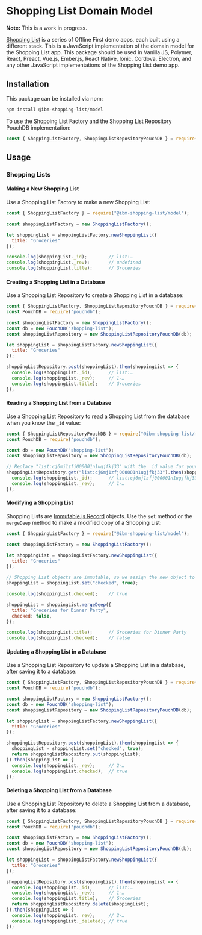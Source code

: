 # Shopping List Domain Model

**Note:** This is a work in progress.

[Shopping List](https://github.com/ibm-watson-data-lab/shopping-list) is a series of Offline First demo apps, each built using a different stack. This is a JavaScript implementation of the domain model for the Shopping List app. This package should be used in Vanilla JS, Polymer, React, Preact, Vue.js, Ember.js, React Native, Ionic, Cordova, Electron, and any other JavaScript implementations of the Shopping List demo app.

## Installation

This package can be installed via npm:

```javascript
npm install @ibm-shopping-list/model
```

To use the Shopping List Factory and the Shopping List Repository PouchDB implementation:

```javascript
const { ShoppingListFactory, ShoppingListRepositoryPouchDB } = require("@ibm-shopping-list/model");
```

## Usage

### Shopping Lists

#### Making a New Shopping List

Use a Shopping List Factory to make a new Shopping List:

```javascript
const { ShoppingListFactory } = require("@ibm-shopping-list/model");

const shoppingListFactory = new ShoppingListFactory();

let shoppingList = shoppingListFactory.newShoppingList({
  title: "Groceries"
});

console.log(shoppingList._id);        // list:…
console.log(shoppingList._rev);       // undefined
console.log(shoppingList.title);      // Groceries
```

#### Creating a Shopping List in a Database

Use a Shopping List Repository to create a Shopping List in a database:

```javascript
const { ShoppingListFactory, ShoppingListRepositoryPouchDB } = require("@ibm-shopping-list/model");
const PouchDB = require("pouchdb");

const shoppingListFactory = new ShoppingListFactory();
const db = new PouchDB("shopping-list");
const shoppingListRepository = new ShoppingListRepositoryPouchDB(db);

let shoppingList = shoppingListFactory.newShoppingList({
  title: "Groceries"
});

shoppingListRepository.post(shoppingList).then(shoppingList => {
  console.log(shoppingList._id);      // list:…
  console.log(shoppingList._rev);     // 1-…
  console.log(shoppingList.title);    // Groceries
});
```

#### Reading a Shopping List from a Database

Use a Shopping List Repository to read a Shopping List from the database when you know the `_id` value:

```javascript
const { ShoppingListRepositoryPouchDB } = require("@ibm-shopping-list/model");
const PouchDB = require("pouchdb");

const db = new PouchDB("shopping-list");
const shoppingListRepository = new ShoppingListRepositoryPouchDB(db);

// Replace "list:cj6mj1zfj000001n1ugjfkj33" with the _id value for your Shopping List
shoppingListRepository.get("list:cj6mj1zfj000001n1ugjfkj33").then(shoppingList => {
  console.log(shoppingList._id);      // list:cj6mj1zfj000001n1ugjfkj33
  console.log(shoppingList._rev);     // 1-…
});
```

#### Modifying a Shopping List

Shopping Lists are [Immutable.js Record](https://facebook.github.io/immutable-js/docs/#/Record) objects. Use the `set` method or the `mergeDeep` method to make a modified copy of a Shopping List:

```javascript
const { ShoppingListFactory } = require("@ibm-shopping-list/model");

const shoppingListFactory = new ShoppingListFactory();

let shoppingList = shoppingListFactory.newShoppingList({
  title: "Groceries"
});

// Shopping List objects are immutable, so we assign the new object to our local shoppingList variable
shoppingList = shoppingList.set("checked", true);

console.log(shoppingList.checked);    // true

shoppingList = shoppingList.mergeDeep({
  title: "Groceries for Dinner Party",
  checked: false,
});

console.log(shoppingList.title);      // Groceries for Dinner Party
console.log(shoppingList.checked);    // false
```

#### Updating a Shopping List in a Database

Use a Shopping List Repository to update a Shopping List in a database, after saving it to a database:

```javascript
const { ShoppingListFactory, ShoppingListRepositoryPouchDB } = require("@ibm-shopping-list/model");
const PouchDB = require("pouchdb");

const shoppingListFactory = new ShoppingListFactory();
const db = new PouchDB("shopping-list");
const shoppingListRepository = new ShoppingListRepositoryPouchDB(db);

let shoppingList = shoppingListFactory.newShoppingList({
  title: "Groceries"
});

shoppingListRepository.post(shoppingList).then(shoppingList => {
  shoppingList = shoppingList.set("checked", true);
  return shoppingListRepository.put(shoppingList);
}).then(shoppingList => {
  console.log(shoppingList._rev);     // 2-…
  console.log(shoppingList.checked);  // true
});
```

#### Deleting a Shopping List from a Database

Use a Shopping List Repository to delete a Shopping List from a database, after saving it to a database:

```javascript
const { ShoppingListFactory, ShoppingListRepositoryPouchDB } = require("@ibm-shopping-list/model");
const PouchDB = require("pouchdb");

const shoppingListFactory = new ShoppingListFactory();
const db = new PouchDB("shopping-list");
const shoppingListRepository = new ShoppingListRepositoryPouchDB(db);

let shoppingList = shoppingListFactory.newShoppingList({
  title: "Groceries"
});

shoppingListRepository.post(shoppingList).then(shoppingList => {
  console.log(shoppingList._id);      // list:…
  console.log(shoppingList._rev);     // 1-…
  console.log(shoppingList.title);    // Groceries
  return shoppingListRepository.delete(shoppingList);
}).then(shoppingList => {
  console.log(shoppingList._rev);     // 2-…
  console.log(shoppingList._deleted); // true
});
```
